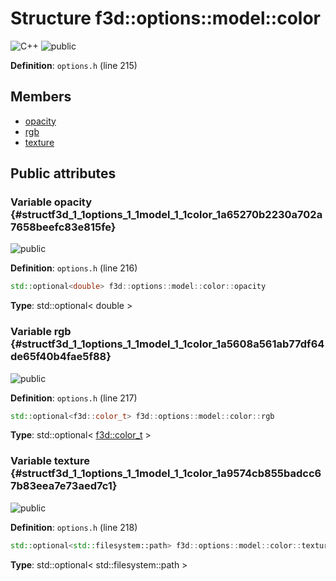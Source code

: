 # Structure f3d::options::model::color

![][C++]
![][public]

**Definition**: `options.h` (line 215)





## Members

* [opacity](structf3d_1_1options_1_1model_1_1color.md#structf3d_1_1options_1_1model_1_1color_1a65270b2230a702a7658beefc83e815fe)
* [rgb](structf3d_1_1options_1_1model_1_1color.md#structf3d_1_1options_1_1model_1_1color_1a5608a561ab77df64de65f40b4fae5f88)
* [texture](structf3d_1_1options_1_1model_1_1color.md#structf3d_1_1options_1_1model_1_1color_1a9574cb855badcc67b83eea7e73aed7c1)

## Public attributes

### Variable opacity {#structf3d_1_1options_1_1model_1_1color_1a65270b2230a702a7658beefc83e815fe}

![][public]

**Definition**: `options.h` (line 216)


```cpp
std::optional<double> f3d::options::model::color::opacity
```








**Type**: std::optional< double >



### Variable rgb {#structf3d_1_1options_1_1model_1_1color_1a5608a561ab77df64de65f40b4fae5f88}

![][public]

**Definition**: `options.h` (line 217)


```cpp
std::optional<f3d::color_t> f3d::options::model::color::rgb
```








**Type**: std::optional< [f3d::color\_t](classf3d_1_1color__t.md) >



### Variable texture {#structf3d_1_1options_1_1model_1_1color_1a9574cb855badcc67b83eea7e73aed7c1}

![][public]

**Definition**: `options.h` (line 218)


```cpp
std::optional<std::filesystem::path> f3d::options::model::color::texture
```








**Type**: std::optional< std::filesystem::path >



[public]: https://img.shields.io/badge/-public-brightgreen (public)
[C++]: https://img.shields.io/badge/language-C%2B%2B-blue (C++)
[const]: https://img.shields.io/badge/-const-lightblue (const)